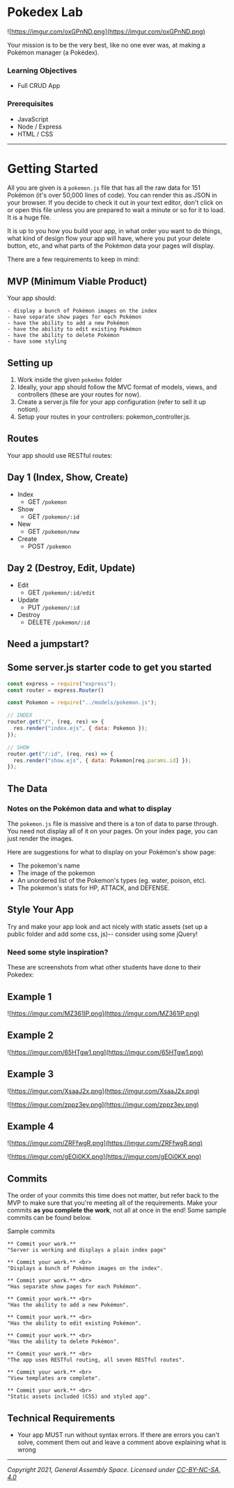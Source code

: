 # **Pokedex Lab**

[](https://github.com/SEIR-321-Batch/pokedex-hfm)

![https://imgur.com/oxGPnND.png](https://imgur.com/oxGPnND.png)

Your mission is to be the very best, like no one ever was, at making a Pokémon manager (a Pokédex).

### Learning Objectives

- Full CRUD App

### Prerequisites

- JavaScript
- Node / Express
- HTML / CSS

---

# Getting Started

All you are given is a `pokemon.js` file that has all the raw data for 151 Pokémon (it's over 50,000 lines of code). You can render this as JSON in your browser. If you decide to check it out in your text editor, don't click on or open this file unless you are prepared to wait a minute or so for it to load. It is a huge file.

It is up to you how you build your app, in what order you want to do things, what kind of design flow your app will have, where you put your delete button, etc, and what parts of the Pokémon data your pages will display.

There are a few requirements to keep in mind:

## MVP (Minimum Viable Product)

Your app should:

```
- display a bunch of Pokémon images on the index
- have separate show pages for each Pokémon
- have the ability to add a new Pokémon
- have the ability to edit existing Pokémon
- have the ability to delete Pokémon
- have some styling
```

## Setting up

1. Work inside the given `pokedex` folder
2. Ideally, your app should follow the MVC format of models, views, and controllers (these are your routes for now).
3. Create a server.js file for your app configuration (refer to sell it up notion).
4. Setup your routes in your controllers: pokemon_controller.js.

## Routes

Your app should use RESTful routes:

## Day 1 (Index, Show, Create)

- Index
    - GET `/pokemon`<br>
- Show
    - GET `/pokemon/:id`<br>
- New
    - GET `/pokemon/new`<br>
- Create
    - POST `/pokemon`<br>

## Day 2 (Destroy, Edit, Update)

- Edit
    - GET `/pokemon/:id/edit`<br>
- Update
    - PUT `/pokemon/:id`<br>
- Destroy
    - DELETE `/pokemon/:id`<br>

## Need a jumpstart?

## Some server.js starter code to get you started

```jsx
const express = require("express");
const router = express.Router()

const Pokemon = require("../models/pokemon.js");

// INDEX
router.get("/", (req, res) => {
  res.render("index.ejs", { data: Pokemon });
});

// SHOW
router.get("/:id", (req, res) => {
  res.render("show.ejs", { data: Pokemon[req.params.id] });
});

```

## The Data

### Notes on the Pokémon data and what to display

The `pokemon.js` file is massive and there is a ton of data to parse through. You need not display all of it on your pages. On your index page, you can just render the images.

Here are suggestions for what to display on your Pokémon's show page:

- The pokemon's name
- The image of the pokemon
- An unordered list of the Pokemon's types (eg. water, poison, etc).
- The pokemon's stats for HP, ATTACK, and DEFENSE.

## Style Your App

Try and make your app look and act nicely with static assets (set up a public folder and add some css, js)-- consider using some jQuery!

### Need some style inspiration?

These are screenshots from what other students have done to their Pokedex:

## Example 1

![https://imgur.com/MZ361IP.png](https://imgur.com/MZ361IP.png)

## Example 2

![https://imgur.com/65HTgw1.png](https://imgur.com/65HTgw1.png)

## Example 3

![https://imgur.com/XsaaJ2x.png](https://imgur.com/XsaaJ2x.png)

![https://imgur.com/zppz3ev.png](https://imgur.com/zppz3ev.png)

## Example 4

![https://imgur.com/ZRFfwgR.png](https://imgur.com/ZRFfwgR.png)

![https://imgur.com/gEOi0KX.png](https://imgur.com/gEOi0KX.png)

## Commits

The order of your commits this time does not matter, but refer back to the MVP to make sure that you're meeting all of the requirements. Make your commits **as you complete the work**, not all at once in the end! Some sample commits can be found below.

Sample commits

```
** Commit your work.**
"Server is working and displays a plain index page"

** Commit your work.** <br>
"Displays a bunch of Pokémon images on the index".

** Commit your work.** <br>
"Has separate show pages for each Pokémon".

** Commit your work.** <br>
"Has the ability to add a new Pokémon".

** Commit your work.** <br>
"Has the ability to edit existing Pokémon".

** Commit your work.** <br>
"Has the ability to delete Pokémon".

** Commit your work.** <br>
"The app uses RESTful routing, all seven RESTful routes".

** Commit your work.** <br>
"View templates are complete".

** Commit your work.** <br>
"Static assets included (CSS) and styled app".

```

## Technical Requirements

- Your app MUST run without syntax errors. If there are errors you can't solve, comment them out and leave a comment above explaining what is wrong

---

*Copyright 2021, General Assembly Space. Licensed under [CC-BY-NC-SA, 4.0](https://creativecommons.org/licenses/by-nc-sa/4.0/)*
